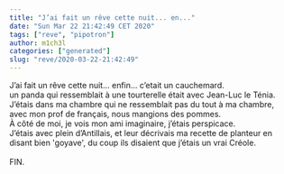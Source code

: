 ```yaml
---
title: "J’ai fait un rêve cette nuit... en..."
date: "Sun Mar 22 21:42:49 CET 2020"
tags: ["reve", "pipotron"]
author: m1ch3l
categories: ["generated"]
slug: "reve/2020-03-22-21:42:49"
---
```


J’ai fait un rêve cette nuit... enfin... c’etait un cauchemard.<br>
un panda qui ressemblait à une tourterelle était avec Jean-Luc le Ténia.<br>
J’étais dans ma chambre qui ne ressemblait pas du tout à ma chambre, avec mon prof de français, nous mangions des pommes.<br>
À côté de moi, je vois mon ami imaginaire, j’étais perspicace.<br>
J’étais avec plein d’Antillais, et leur décrivais ma recette de planteur en disant bien 'goyave', du coup ils disaient que j’étais un vrai Créole.<br>
<br>
FIN.<br>
<br>
